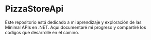 # PizzaStoreApi
Este repositorio está dedicado a mi aprendizaje y exploración de las Minimal APIs en .NET. Aquí documentaré mi progreso y compartiré los códigos que desarrolle en el camino.
